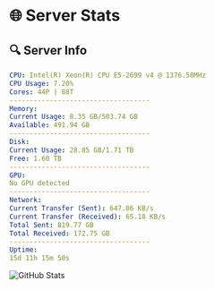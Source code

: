 # 🌐 Server Stats
## 🔍 Server Info
```yaml
CPU: Intel(R) Xeon(R) CPU E5-2699 v4 @ 1376.58MHz
CPU Usage: 7.20%
Cores: 44P | 88T
-----------------------------------
Memory:
Current Usage: 8.35 GB/503.74 GB
Available: 491.94 GB
-----------------------------------
Disk:
Current Usage: 28.85 GB/1.71 TB
Free: 1.60 TB
-----------------------------------
GPU:
No GPU detected
-----------------------------------
Network:
Current Transfer (Sent): 647.06 KB/s
Current Transfer (Received): 65.18 KB/s
Total Sent: 819.77 GB
Total Received: 172.75 GB
-----------------------------------
Uptime:
15d 11h 15m 50s
```
![GitHub Stats](https://img.shields.io/badge/Updated-2025-05-05_04:24:38-blue)